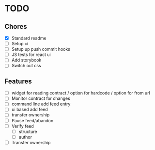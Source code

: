 TODO
====

Chores
------

* [x] Standard readme
* [ ] Setup ci
* [ ] Setup up push commit hooks
* [ ] JS tests for react ui
* [ ] Add storybook
* [ ] Switch out css

Features
--------

* [ ] widget for reading contract / option for hardcode / option for from url
* [ ] Monitor contract for changes
* [ ] command line add feed entry
* [ ] ui based add feed
* [ ] transfer ownership
* [ ] Pause feed/abandon
* [ ] Verify feed
    * [ ] structure
    * [ ] author
* [ ] Transfer ownership
